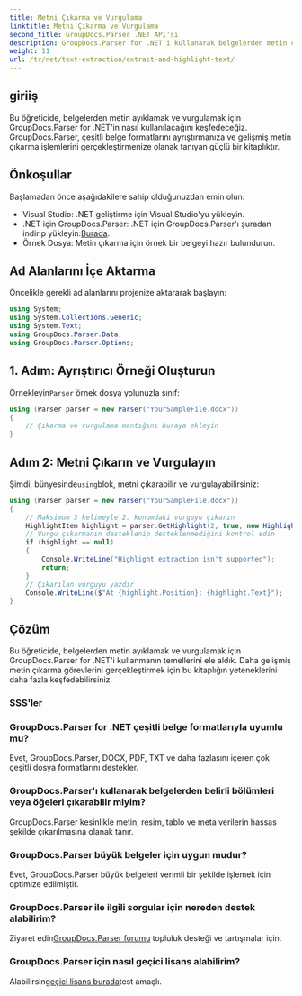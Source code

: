 ```yaml
---
title: Metni Çıkarma ve Vurgulama
linktitle: Metni Çıkarma ve Vurgulama
second_title: GroupDocs.Parser .NET API'si
description: GroupDocs.Parser for .NET'i kullanarak belgelerden metin çıkarmayı ve vurgulamayı öğrenin. .NET projelerinizde etkili metin çıkarma için kolay adımlar.
weight: 11
url: /tr/net/text-extraction/extract-and-highlight-text/
---
```

## giriiş
Bu öğreticide, belgelerden metin ayıklamak ve vurgulamak için GroupDocs.Parser for .NET'in nasıl kullanılacağını keşfedeceğiz. GroupDocs.Parser, çeşitli belge formatlarını ayrıştırmanıza ve gelişmiş metin çıkarma işlemlerini gerçekleştirmenize olanak tanıyan güçlü bir kitaplıktır.
## Önkoşullar
Başlamadan önce aşağıdakilere sahip olduğunuzdan emin olun:
- Visual Studio: .NET geliştirme için Visual Studio'yu yükleyin.
-  .NET için GroupDocs.Parser: .NET için GroupDocs.Parser'ı şuradan indirip yükleyin:[Burada](https://releases.groupdocs.com/parser/net/).
- Örnek Dosya: Metin çıkarma için örnek bir belgeyi hazır bulundurun.

## Ad Alanlarını İçe Aktarma
Öncelikle gerekli ad alanlarını projenize aktararak başlayın:
```csharp
using System;
using System.Collections.Generic;
using System.Text;
using GroupDocs.Parser.Data;
using GroupDocs.Parser.Options;
```
## 1. Adım: Ayrıştırıcı Örneği Oluşturun
 Örnekleyin`Parser` örnek dosya yolunuzla sınıf:
```csharp
using (Parser parser = new Parser("YourSampleFile.docx"))
{
    // Çıkarma ve vurgulama mantığını buraya ekleyin
}
```
## Adım 2: Metni Çıkarın ve Vurgulayın
 Şimdi, bünyesinde`using`blok, metni çıkarabilir ve vurgulayabilirsiniz:
```csharp
using (Parser parser = new Parser("YourSampleFile.docx"))
{
    // Maksimum 3 kelimeyle 2. konumdaki vurguyu çıkarın
    HighlightItem highlight = parser.GetHighlight(2, true, new HighlightOptions(3));
    // Vurgu çıkarmanın desteklenip desteklenmediğini kontrol edin
    if (highlight == null)
    {
        Console.WriteLine("Highlight extraction isn't supported");
        return;
    }
    // Çıkarılan vurguyu yazdır
    Console.WriteLine($"At {highlight.Position}: {highlight.Text}");
}
```

## Çözüm
Bu öğreticide, belgelerden metin ayıklamak ve vurgulamak için GroupDocs.Parser for .NET'i kullanmanın temellerini ele aldık. Daha gelişmiş metin çıkarma görevlerini gerçekleştirmek için bu kitaplığın yeteneklerini daha fazla keşfedebilirsiniz.

### SSS'ler
### GroupDocs.Parser for .NET çeşitli belge formatlarıyla uyumlu mu?
Evet, GroupDocs.Parser, DOCX, PDF, TXT ve daha fazlasını içeren çok çeşitli dosya formatlarını destekler.
### GroupDocs.Parser'ı kullanarak belgelerden belirli bölümleri veya öğeleri çıkarabilir miyim?
GroupDocs.Parser kesinlikle metin, resim, tablo ve meta verilerin hassas şekilde çıkarılmasına olanak tanır.
### GroupDocs.Parser büyük belgeler için uygun mudur?
Evet, GroupDocs.Parser büyük belgeleri verimli bir şekilde işlemek için optimize edilmiştir.
### GroupDocs.Parser ile ilgili sorgular için nereden destek alabilirim?
 Ziyaret edin[GroupDocs.Parser forumu](https://forum.groupdocs.com/c/parser/17) topluluk desteği ve tartışmalar için.
### GroupDocs.Parser için nasıl geçici lisans alabilirim?
 Alabilirsin[geçici lisans burada](https://purchase.groupdocs.com/temporary-license/)test amaçlı.
